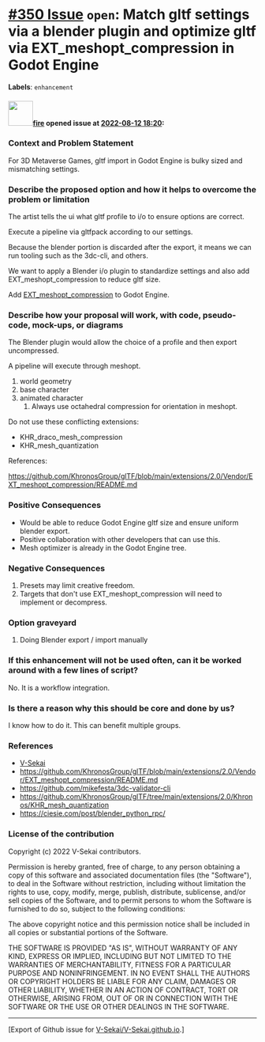 # [\#350 Issue](https://github.com/V-Sekai/V-Sekai.github.io/issues/350) `open`: Match gltf settings via a blender plugin and optimize gltf via EXT_meshopt_compression in Godot Engine
**Labels**: `enhancement`


#### <img src="https://avatars.githubusercontent.com/u/32321?u=c2e06a3d2b49a467aa907e54aa259516440267cc&v=4" width="50">[fire](https://github.com/fire) opened issue at [2022-08-12 18:20](https://github.com/V-Sekai/V-Sekai.github.io/issues/350):

### Context and Problem Statement

For 3D Metaverse Games, gltf import in Godot Engine is bulky sized and mismatching settings.

### Describe the proposed option and how it helps to overcome the problem or limitation

The artist tells the ui what gltf profile to i/o to ensure options are correct.

Execute a pipeline via gltfpack according to our settings.

Because the blender portion is discarded after the export, it means we can run tooling such as the 3dc-cli, and others.

We want to apply a Blender i/o plugin to standardize settings and also add EXT_meshopt_compression to reduce gltf size. 

Add [EXT_meshopt_compression](https://github.com/KhronosGroup/glTF/blob/main/extensions/2.0/Vendor/EXT_meshopt_compression/README.md) to Godot Engine.

### Describe how your proposal will work, with code, pseudo-code, mock-ups, or diagrams

The Blender plugin would allow the choice of a profile and then export uncompressed.

A pipeline will execute through meshopt.

1. world geometry
5. base character
6. animated character
    1. Always use octahedral compression for orientation in meshopt.

Do not use these conflicting extensions:

* KHR_draco_mesh_compression
* KHR_mesh_quantization

References:

https://github.com/KhronosGroup/glTF/blob/main/extensions/2.0/Vendor/EXT_meshopt_compression/README.md

### Positive Consequences

* Would be able to reduce Godot Engine gltf size and ensure uniform blender export.
* Positive collaboration with other developers that can use this.
* Mesh optimizer is already in the Godot Engine tree.

### Negative Consequences

1. Presets may limit creative freedom.
2. Targets that don't use EXT_meshopt_compression will need to implement or decompress.

### Option graveyard

1. Doing Blender export / import manually

### If this enhancement will not be used often, can it be worked around with a few lines of script?

No. It is a workflow integration.

### Is there a reason why this should be core and done by us?

I know how to do it. This can benefit multiple groups.

### References

- [V-Sekai](https://v-sekai.org/)
- https://github.com/KhronosGroup/glTF/blob/main/extensions/2.0/Vendor/EXT_meshopt_compression/README.md
- https://github.com/mikefesta/3dc-validator-cli
- https://github.com/KhronosGroup/glTF/tree/main/extensions/2.0/Khronos/KHR_mesh_quantization
- https://ciesie.com/post/blender_python_rpc/

### License of the contribution

Copyright (c) 2022 V-Sekai contributors.

Permission is hereby granted, free of charge, to any person obtaining a copy of this software and associated documentation files (the "Software"), to deal in the Software without restriction, including without limitation the rights to use, copy, modify, merge, publish, distribute, sublicense, and/or sell copies of the Software, and to permit persons to whom the Software is furnished to do so, subject to the following conditions:

The above copyright notice and this permission notice shall be included in all copies or substantial portions of the Software.

THE SOFTWARE IS PROVIDED "AS IS", WITHOUT WARRANTY OF ANY KIND, EXPRESS OR IMPLIED, INCLUDING BUT NOT LIMITED TO THE WARRANTIES OF MERCHANTABILITY, FITNESS FOR A PARTICULAR PURPOSE AND NONINFRINGEMENT. IN NO EVENT SHALL THE AUTHORS OR COPYRIGHT HOLDERS BE LIABLE FOR ANY CLAIM, DAMAGES OR OTHER LIABILITY, WHETHER IN AN ACTION OF CONTRACT, TORT OR OTHERWISE, ARISING FROM, OUT OF OR IN CONNECTION WITH THE SOFTWARE OR THE USE OR OTHER DEALINGS IN THE SOFTWARE.





-------------------------------------------------------------------------------



[Export of Github issue for [V-Sekai/V-Sekai.github.io](https://github.com/V-Sekai/V-Sekai.github.io).]
